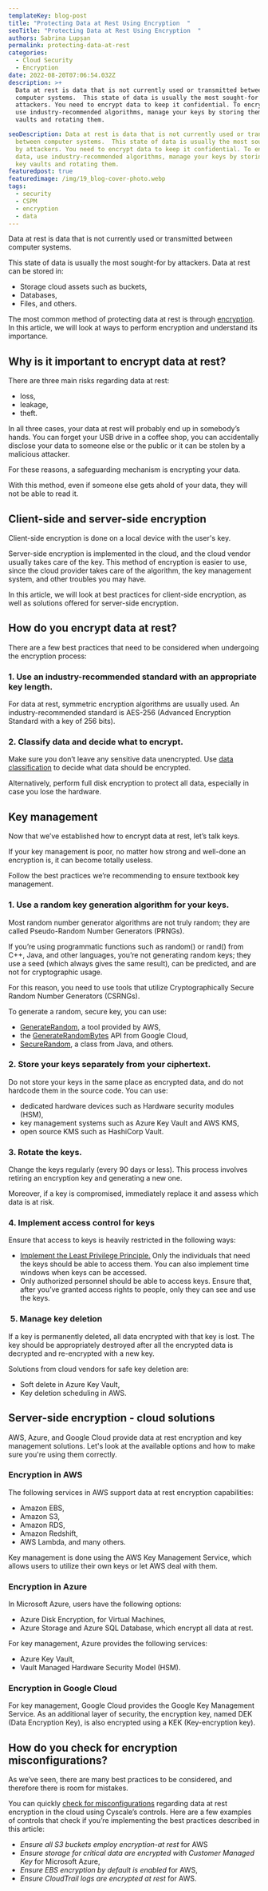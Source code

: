 ```yaml
---
templateKey: blog-post
title: "Protecting Data at Rest Using Encryption  "
seoTitle: "Protecting Data at Rest Using Encryption  "
authors: Sabrina Lupșan
permalink: protecting-data-at-rest
categories:
  - Cloud Security
  - Encryption
date: 2022-08-20T07:06:54.032Z
description: >+
  Data at rest is data that is not currently used or transmitted between
  computer systems.  This state of data is usually the most sought-for by
  attackers. You need to encrypt data to keep it confidential. To encrypt data,
  use industry-recommended algorithms, manage your keys by storing them in key
  vaults and rotating them.

seoDescription: Data at rest is data that is not currently used or transmitted
  between computer systems.  This state of data is usually the most sought-for
  by attackers. You need to encrypt data to keep it confidential. To encrypt
  data, use industry-recommended algorithms, manage your keys by storing them in
  key vaults and rotating them.
featuredpost: true
featuredimage: /img/19_blog-cover-photo.webp
tags:
  - security
  - CSPM
  - encryption
  - data
---
```

<!--StartFragment-->

Data at rest is data that is not currently used or transmitted between computer systems.  

This state of data is usually the most sought-for by attackers. Data at rest can be stored in: 

* Storage cloud assets such as buckets, 
* Databases, 
* Files, and others. 

The most common method of protecting data at rest is through [encryption](https://cyscale.com/blog/types-of-encryption/). In this article, we will look at ways to perform encryption and understand its importance. 

## Why is it important to encrypt data at rest? 

There are three main risks regarding data at rest: 

* loss,  
* leakage,  
* theft. 

In all three cases, your data at rest will probably end up in somebody’s hands. You can forget your USB drive in a coffee shop, you can accidentally disclose your data to someone else or the public or it can be stolen by a malicious attacker. 

For these reasons, a safeguarding mechanism is encrypting your data. 

With this method, even if someone else gets ahold of your data, they will not be able to read it. 

## Client-side and server-side encryption 

Client-side encryption is done on a local device with the user's key. 

Server-side encryption is implemented in the cloud, and the cloud vendor usually takes care of the key. This method of encryption is easier to use, since the cloud provider takes care of the algorithm, the key management system, and other troubles you may have. 

In this article, we will look at best practices for client-side encryption, as well as solutions offered for server-side encryption.  

## How do you encrypt data at rest? 

There are a few best practices that need to be considered when undergoing the encryption process: 

### 1. Use an industry-recommended standard with an appropriate key length. 

For data at rest, symmetric encryption algorithms are usually used. An industry-recommended standard is AES-256 (Advanced Encryption Standard with a key of 256 bits). 

### 2. Classify data and decide what to encrypt. 

Make sure you don’t leave any sensitive data unencrypted. Use [data classification](https://cyscale.com/blog/data-classification/) to decide what data should be encrypted.  

Alternatively, perform full disk encryption to protect all data, especially in case you lose the hardware. 

## Key management 

Now that we’ve established how to encrypt data at rest, let’s talk keys.  

If your key management is poor, no matter how strong and well-done an encryption is, it can become totally useless. 

Follow the best practices we’re recommending to ensure textbook key management.  

### 1. Use a random key generation algorithm for your keys.  

Most random number generator algorithms are not truly random; they are called Pseudo-Random Number Generators (PRNGs).  

If you’re using programmatic functions such as random() or rand() from C++, Java, and other languages, you’re not generating random keys; they use a seed (which always gives the same result), can be predicted, and are not for cryptographic usage. 

For this reason, you need to use tools that utilize Cryptographically Secure Random Number Generators (CSRNGs). 

To generate a random, secure key, you can use: 

* [GenerateRandom](https://docs.aws.amazon.com/kms/latest/APIReference/API_GenerateRandom.html), a tool provided by AWS, 
* the [GenerateRandomBytes](https://cloud.google.com/kms/docs/generate-random) API from Google Cloud, 
* [SecureRandom](https://docs.oracle.com/javase/8/docs/api/java/security/SecureRandom.html), a class from Java, and others. 

### 2. Store your keys separately from your ciphertext. 

Do not store your keys in the same place as encrypted data, and do not hardcode them in the source code. You can use: 

* dedicated hardware devices such as Hardware security modules (HSM), 
* key management systems such as Azure Key Vault and AWS KMS, 
* open source KMS such as HashiCorp Vault. 

### 3. Rotate the keys. 

Change the keys regularly (every 90 days or less). This process involves retiring an encryption key and generating a new one. 

Moreover, if a key is compromised, immediately replace it and assess which data is at risk. 

### 4. Implement access control for keys 

Ensure that access to keys is heavily restricted in the following ways: 

* [Implement the Least Privilege Principle.](https://cyscale.com/blog/check-for-least-privilege/) Only the individuals that need the keys should be able to access them. You can also implement time windows when keys can be accessed. 
* Only authorized personnel should be able to access keys. Ensure that, after you’ve granted access rights to people, only they can see and use the keys. 

###  5. Manage key deletion 

If a key is permanently deleted, all data encrypted with that key is lost. The key should be appropriately destroyed after all the encrypted data is decrypted and re-encrypted with a new key. 

Solutions from cloud vendors for safe key deletion are: 

* Soft delete in Azure Key Vault, 
* Key deletion scheduling in AWS. 

## Server-side encryption - cloud solutions 

AWS, Azure, and Google Cloud provide data at rest encryption and key management solutions. Let's look at the available options and how to make sure you're using them correctly. 

### Encryption in AWS 

The following services in AWS support data at rest encryption capabilities: 

* Amazon EBS, 
* Amazon S3,  
* Amazon RDS,  
* Amazon Redshift, 
* AWS Lambda, and many others. 

Key management is done using the AWS Key Management Service, which allows users to utilize their own keys or let AWS deal with them. 

### Encryption in Azure 

In Microsoft Azure, users have the following options: 

* Azure Disk Encryption, for Virtual Machines, 
* Azure Storage and Azure SQL Database, which encrypt all data at rest. 

For key management, Azure provides the following services: 

* Azure Key Vault, 
* Vault Managed Hardware Security Model (HSM). 

### Encryption in Google Cloud 

For key management, Google Cloud provides the Google Key Management Service. As an additional layer of security, the encryption key, named DEK (Data Encryption Key), is also encrypted using a KEK (Key-encryption key).  

## How do you check for encryption misconfigurations? 

As we’ve seen, there are many best practices to be considered, and therefore there is room for mistakes. 

You can quickly [check for misconfigurations](https://cyscale.com/use-cases/cloud-misconfigurations/) regarding data at rest encryption in the cloud using Cyscale’s controls. Here are a few examples of controls that check if you’re implementing the best practices described in this article: 

* *Ensure all S3 buckets employ encryption-at rest* for AWS 
* *Ensure storage for critical data are encrypted with Customer Managed Key* for Microsoft Azure, 
* *Ensure EBS encryption by default is enabled* for AWS, 
* *Ensure CloudTrail logs are encrypted at rest* for AWS. 

<!--EndFragment-->
